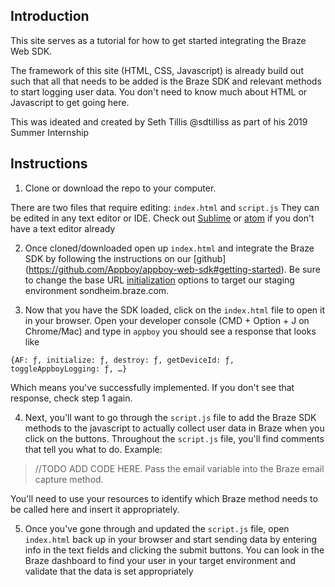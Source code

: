 ## Introduction

This site serves as a tutorial for how to get started integrating the Braze Web SDK.

The framework of this site (HTML, CSS, Javascript) is already build out such that all that needs to be added is the Braze SDK and relevant methods to start logging user data. You don't need to know much about HTML or Javascript to get going here. 

This was ideated and created by Seth Tillis @sdtilliss as part of his 2019 Summer Internship

## Instructions

1) Clone or download the repo to your computer.

There are two files that require editing: `index.html` and `script.js` They can be edited in any text editor or IDE. Check out [Sublime](https://www.sublimetext.com/) or [atom](https://atom.io/) if you don't have a text editor already

2) Once cloned/downloaded open up `index.html` and integrate the Braze SDK by following the instructions on our [github] (https://github.com/Appboy/appboy-web-sdk#getting-started). Be sure to change the  base URL [initialization](https://js.appboycdn.com/web-sdk/2.4/doc/module-appboy.html#.initialize) options to target our staging environment sondheim.braze.com.

3) Now that you have the SDK loaded, click on the `index.html` file to open it in your browser. Open your developer console (CMD + Option + J on Chrome/Mac) and type in `appboy` you should see a response that looks like 

```
{AF: ƒ, initialize: ƒ, destroy: ƒ, getDeviceId: ƒ, toggleAppboyLogging: ƒ, …}
```

Which means you've successfully implemented. If you don't see that response, check step 1 again. 

4) Next, you'll want to go through the `script.js` file to add the Braze SDK methods to the javascript to actually collect user data in Braze when you click on the buttons. Throughout the `script.js` file, you'll find comments that tell you what to do. Example:

  > //TODO ADD CODE HERE. Pass the email variable into the Braze email capture method.

  You'll need to use your resources to identify which Braze method needs to be called here and insert it appropriately.

5) Once you've gone through and updated the `script.js` file, open `index.html` back up in your browser and start sending data by entering info in the text fields and clicking the submit buttons. You can look in the Braze dashboard to find your user in your target environment and validate that the data is set appropriately
